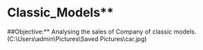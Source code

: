 # Classic_Models**
##Objective:**
Analysing the sales of Company of classic models.
(C:\Users\admin\Pictures\Saved Pictures\car.jpg)
